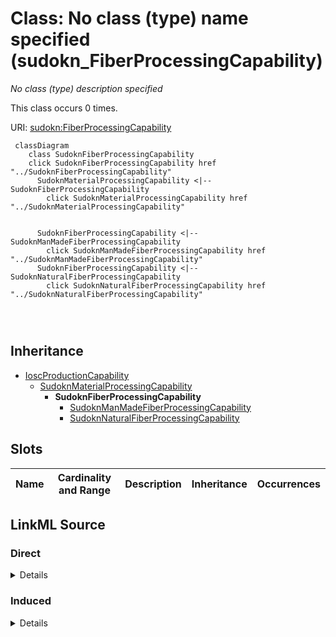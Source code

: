 

# Class: No class (type) name specified (sudokn_FiberProcessingCapability)


_No class (type) description specified_






This class occurs 0 times.


URI: [sudokn:FiberProcessingCapability](http://asu.edu/semantics/SUDOKN/FiberProcessingCapability)






```mermaid
 classDiagram
    class SudoknFiberProcessingCapability
    click SudoknFiberProcessingCapability href "../SudoknFiberProcessingCapability"
      SudoknMaterialProcessingCapability <|-- SudoknFiberProcessingCapability
        click SudoknMaterialProcessingCapability href "../SudoknMaterialProcessingCapability"
      

      SudoknFiberProcessingCapability <|-- SudoknManMadeFiberProcessingCapability
        click SudoknManMadeFiberProcessingCapability href "../SudoknManMadeFiberProcessingCapability"
      SudoknFiberProcessingCapability <|-- SudoknNaturalFiberProcessingCapability
        click SudoknNaturalFiberProcessingCapability href "../SudoknNaturalFiberProcessingCapability"
      
      
      
```





## Inheritance
* [IoscProductionCapability](../classes/IoscProductionCapability.md)
    * [SudoknMaterialProcessingCapability](../classes/SudoknMaterialProcessingCapability.md)
        * **SudoknFiberProcessingCapability**
            * [SudoknManMadeFiberProcessingCapability](../classes/SudoknManMadeFiberProcessingCapability.md)
            * [SudoknNaturalFiberProcessingCapability](../classes/SudoknNaturalFiberProcessingCapability.md)



## Slots

| Name | Cardinality and Range | Description | Inheritance | Occurrences |
| ---  | --- | --- | --- | --- |














## LinkML Source

<!-- TODO: investigate https://stackoverflow.com/questions/37606292/how-to-create-tabbed-code-blocks-in-mkdocs-or-sphinx -->

### Direct

<details>

```yaml
name: sudokn_FiberProcessingCapability
conforms_to: No schema conformance document specified
annotations:
  count:
    tag: count
    value: 0
description: No class (type) description specified
title: No class (type) name specified
from_schema: sudokn-kg
rank: 1000
is_a: sudokn_MaterialProcessingCapability
class_uri: sudokn:FiberProcessingCapability

```
</details>

### Induced

<details>

```yaml
name: sudokn_FiberProcessingCapability
conforms_to: No schema conformance document specified
annotations:
  count:
    tag: count
    value: 0
description: No class (type) description specified
title: No class (type) name specified
from_schema: sudokn-kg
rank: 1000
is_a: sudokn_MaterialProcessingCapability
class_uri: sudokn:FiberProcessingCapability

```
</details>